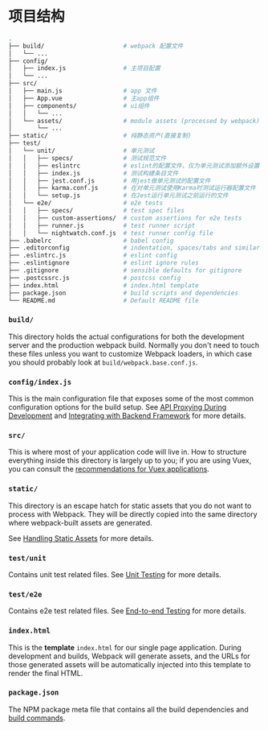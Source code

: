 # 项目结构

``` bash
.
├── build/                      # webpack 配置文件
│   └── ...
├── config/
│   ├── index.js                # 主项目配置
│   └── ...
├── src/
│   ├── main.js                 # app 文件
│   ├── App.vue                 # 主app组件
│   ├── components/             # ui组件
│   │   └── ...
│   └── assets/                 # module assets (processed by webpack)
│       └── ...
├── static/                     # 纯静态资产(直接复制)
├── test/
│   └── unit/                   # 单元测试
│   │   ├── specs/              # 测试规范文件
│   │   ├── eslintrc            # eslint的配置文件，仅为单元测试添加额外设置
│   │   ├── index.js            # 测试构建条目文件
│   │   ├── jest.conf.js        # 用jest做单元测试的配置文件
│   │   ├── karma.conf.js       # 在对单元测试使用Karma时测试运行器配置文件
│   │   └── setup.js            # 在Jest运行单元测试之前运行的文件
│   └── e2e/                    # e2e tests
│   │   ├── specs/              # test spec files
│   │   ├── custom-assertions/  # custom assertions for e2e tests
│   │   ├── runner.js           # test runner script
│   │   └── nightwatch.conf.js  # test runner config file
├── .babelrc                    # babel config
├── .editorconfig               # indentation, spaces/tabs and similar settings for your editor
├── .eslintrc.js                # eslint config
├── .eslintignore               # eslint ignore rules
├── .gitignore                  # sensible defaults for gitignore
├── .postcssrc.js               # postcss config
├── index.html                  # index.html template
├── package.json                # build scripts and dependencies
└── README.md                   # Default README file
```

### `build/`

This directory holds the actual configurations for both the development server and the production webpack build. Normally you don't need to touch these files unless you want to customize Webpack loaders, in which case you should probably look at `build/webpack.base.conf.js`.

### `config/index.js`

This is the main configuration file that exposes some of the most common configuration options for the build setup. See [API Proxying During Development](proxy.md) and [Integrating with Backend Framework](backend.md) for more details.

### `src/`

This is where most of your application code will live in. How to structure everything inside this directory is largely up to you; if you are using Vuex, you can consult the [recommendations for Vuex applications](http://vuex.vuejs.org/en/structure.html).

### `static/`

This directory is an escape hatch for static assets that you do not want to process with Webpack. They will be directly copied into the same directory where webpack-built assets are generated.

See [Handling Static Assets](static.md) for more details.

### `test/unit`

Contains unit test related files. See [Unit Testing](unit.md) for more details.

### `test/e2e`

Contains e2e test related files. See [End-to-end Testing](e2e.md) for more details.

### `index.html`

This is the **template** `index.html` for our single page application. During development and builds, Webpack will generate assets, and the URLs for those generated assets will be automatically injected into this template to render the final HTML.

### `package.json`

The NPM package meta file that contains all the build dependencies and [build commands](commands.md).
